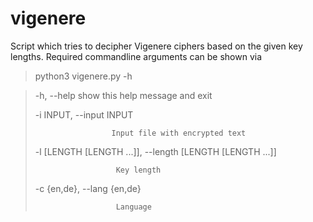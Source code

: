 # vigenere
Script which tries to decipher Vigenere ciphers based on the given key lengths. Required commandline arguments can be shown via
> python3 vigenere.py -h

> -h, --help            show this help message and exit
> 
> -i INPUT, --input INPUT
> 
>                      Input file with encrypted text
>                      
> -l [LENGTH [LENGTH ...]], --length [LENGTH [LENGTH ...]]
> 
>                       Key length
>                       
> -c {en,de}, --lang {en,de}
> 
>                       Language


